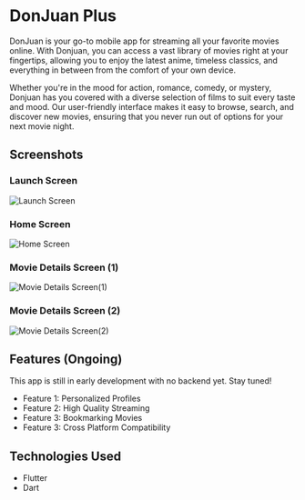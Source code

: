 # DonJuan Plus

DonJuan is your go-to mobile app for streaming all your favorite movies online. With Donjuan, you can access a vast library of movies right at your fingertips, allowing you to enjoy the latest anime, timeless classics, and everything in between from the comfort of your own device.

Whether you're in the mood for action, romance, comedy, or mystery, Donjuan has you covered with a diverse selection of films to suit every taste and mood. Our user-friendly interface makes it easy to browse, search, and discover new movies, ensuring that you never run out of options for your next movie night.

## Screenshots

### Launch Screen
![Launch Screen](https://github.com/UncleLevi/movieapp/assets/120115733/bc1f2d2c-24dd-4c1f-8b82-40f6460d280a?raw=true)

### Home Screen
![Home Screen](https://github.com/UncleLevi/movieapp/assets/120115733/6a15ca2c-a2f7-4bf7-8478-deb397452ed7)

### Movie Details Screen (1)
![Movie Details Screen(1)](https://github.com/UncleLevi/movieapp/assets/120115733/d14df0f7-868d-4ed7-91a4-a33a61e17c92)

### Movie Details Screen (2)
![Movie Details Screen(2)](https://github.com/UncleLevi/movieapp/assets/120115733/3030aebe-7aaf-4da1-8403-fc2dc6170c2f)

## Features (Ongoing)

This app is still in early development with no backend yet. Stay tuned!

- Feature 1: Personalized Profiles
- Feature 2: High Quality Streaming
- Feature 3: Bookmarking Movies
- Feature 3: Cross Platform Compatibility

## Technologies Used
- Flutter
- Dart
